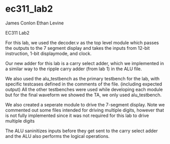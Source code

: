 # ec311_lab2

James Conlon
Ethan Levine

EC311 Lab2

For this lab, we used the decoder.v as the top level module which passes the outputs to the 7 segment display and takes 
the inputs from 12-bit instruction, 1-bit displaymode, and clock. 

Our new adder for this lab is a carry select adder, which we implemented in a similar way to the ripple carry adder (from lab 1) in the ALU file.

We also used the alu_testbench as the primary testbench for the lab, with specific testcases defined in the comments of the file. (including expected output)
All the other testbenches were used while developing each module but for the final waveform we showed the TA, we only used alu_testbench. 


We also created a seperate module to drive the 7-segment display. Note we commented out some files intended for driving multiple digits, however that
is not fully implemented since it was not required for this lab to drive multiple digits

The ALU saninitizes inputs before they get sent to the carry select adder and the ALU also performs the logical operations.

